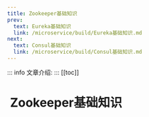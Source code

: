 ```yaml
---
title: Zookeeper基础知识
prev:
  text: Eureka基础知识
  link: /microservice/build/Eureka基础知识.md
next:
  text: Consul基础知识
  link: /microservice/build/Consul基础知识.md
---
```

::: info
文章介绍:
:::
[[toc]]

#  Zookeeper基础知识

